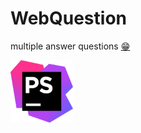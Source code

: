 # WebQuestion

multiple answer questions
[😁](https://nguyenhuy158.github.io/WebQuestion/)

<img src="php.png" width="100" style="">